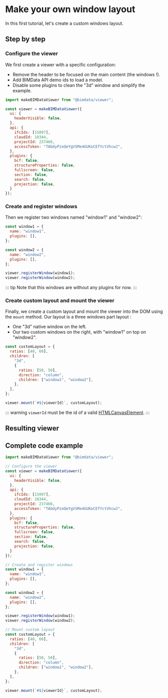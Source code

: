 # Make your own window layout

In this first tutorial, let's create a custom windows layout.

## Step by step

### Configure the viewer

We first create a viewer with a specific configuration:
- Remove the header to be focused on the main content (the windows !).
- Add BIMData API demo ids to load a model.
- Disable some plugins to clean the "3d" window and simplify the example.

```javascript
import makeBIMDataViewer from "@bimdata/viewer";

const viewer = makeBIMDataViewer({
  ui: {
    headerVisible: false,
  },
  api: {
    ifcIds: [15097],
    cloudId: 10344,
    projectId: 237466,
    accessToken: "TAbdyPzoQeYgVSMe4GUKoCEfYctVhcwJ",
  },
  plugins: {
    bcf: false,
    structureProperties: false,
    fullscreen: false,
    section: false,
    search: false,
    projection: false,
  }
});
```

### Create and register windows

Then we register two windows named "window1" and "window2":

```javascript
const window1 = {
  name: "window1",
  plugins: [],
};

const window2 = {
  name: "window2",
  plugins: [],
};

viewer.registerWindow(window1);
viewer.registerWindow(window2);
```

::: tip
Note that this windows are without any plugins for now.
:::

### Create custom layout and mount the viewer

Finally, we create a custom layout and mount the viewer into the DOM using the `mount` method. Our layout is a three windows part layout :

- One "3d" native window on the left.
- Our two custom windows on the right, with "window1" on top on "window2".

```javascript
const customLayout = {
  ratios: [40, 60],
  children: [
    "3d",
    {
      ratios: [50, 50],
      direction: "column",
      children: ["window1", "window2"],
    },
  ],
};

viewer.mount(`#${viewerId}`, customLayout);
```

::: warning
`viewerId` must be the id of a valid [HTMLCanvasElement](https://developer.mozilla.org/fr/docs/Web/API/HTMLCanvasElement).
:::

## Resulting viewer

<ClientOnly>
  <BIMDataViewer config="windowUI"/>
</ClientOnly>

## Complete code example

```javascript
import makeBIMDataViewer from "@bimdata/viewer";

// Configure the viewer
const viewer = makeBIMDataViewer({
  ui: {
    headerVisible: false,
  },
  api: {
    ifcIds: [15097],
    cloudId: 10344,
    projectId: 237466,
    accessToken: "TAbdyPzoQeYgVSMe4GUKoCEfYctVhcwJ",
  },
  plugins: {
    bcf: false,
    structureProperties: false,
    fullscreen: false,
    section: false,
    search: false,
    projection: false,
  }
});

// Create and register windows
const window1 = {
  name: "window1",
  plugins: [],
};

const window2 = {
  name: "window2",
  plugins: [],
};

viewer.registerWindow(window1);
viewer.registerWindow(window2);

// Mount custom layout
const customLayout = {
  ratios: [40, 60],
  children: [
    "3d",
    {
      ratios: [50, 50],
      direction: "column",
      children: ["window1", "window2"],
    },
  ],
};

viewer.mount(`#${viewerId}`, customLayout);
```

